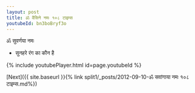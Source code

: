 ```yaml
---
layout: post
title: ॐ वैसिने नमः १०८ टाइम्स
youtubeId: bn3boBryf3o
---
```

 
 
 ॐ सुवर्णया नमः  
 
 -  सुनहरे रंग का कौन है 
 
  
 
  
 
 
 
 
 
 


{% include youtubePlayer.html id=page.youtubeId %}
 
[Next]({{ site.baseurl }}{% link  split1/_posts/2012-09-10-ॐ सवांगाया नमः १०८ टाइम्स.md%})
 
